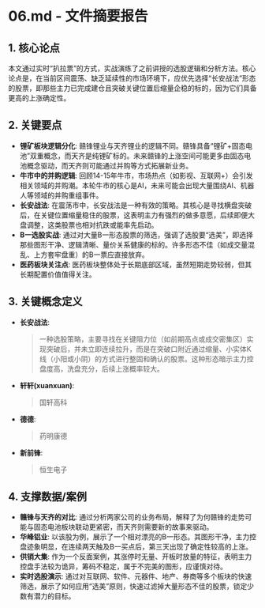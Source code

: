 # 06.md - 文件摘要报告

## 1. 核心论点
本文通过实时“扒拉票”的方式，实战演练了之前讲授的选股逻辑和分析方法。核心论点是，在当前区间震荡、缺乏延续性的市场环境下，应优先选择“长安战法”形态的股票，即那些主力已完成建仓且突破关键位置后缩量企稳的标的，因为它们具备更高的上涨确定性。

## 2. 关键要点
- **锂矿板块逻辑分化**: 赣锋锂业与天齐锂业的逻辑不同。赣锋具备“锂矿+固态电池”双重概念，而天齐是纯锂矿标的。未来赣锋的上涨空间可能更多由固态电池概念驱动，而天齐则可能通过并购等方式拓展新业务。
- **牛市中的并购逻辑**: 回顾14-15年牛市，市场热点（如影视、互联网+）会引发相关领域的并购潮。本轮牛市的核心是AI，未来可能会出现大量围绕AI、机器人等领域的并购重组事件。
- **长安战法**: 在震荡市中，长安战法是一种有效的策略。其核心是寻找横盘突破后，在关键位置缩量稳住的股票，这表明主力有强烈的做多意愿，后续即便大盘调整，这类股票也相对抗跌或能率先启动。
- **B一选股实战**: 通过对大量B一形态股票的筛选，强调了选股要“选美”，即选择那些图形干净、逻辑清晰、量价关系健康的标的。许多形态不佳（如成交量混乱、上方套牢盘重）的B一票应直接放弃。
- **医药板块关注点**: 医药板块整体处于长期底部区域，虽然短期走势较弱，但其长期配置价值值得关注。

## 3. 关键概念定义
- **长安战法**: 
  > 一种选股策略，主要寻找在关键阻力位（如前期高点或成交密集区）实现突破后，并未立即连续拉升，而是在突破口附近通过缩量、小实体K线（小阳或小阴）的方式进行整固和确认的股票。这种形态暗示主力控盘度高，洗盘充分，后续上涨概率较大。
- **轩轩(xuanxuan)**: 
  > 国轩高科
- **德德**: 
  > 药明康德
- **新前锋**: 
  > 恒生电子

## 4. 支撑数据/案例
- **赣锋与天齐的对比**: 通过分析两家公司的业务布局，解释了为何赣锋的走势可能与固态电池板块联动更紧密，而天齐则需要新的故事来驱动。
- **华峰铝业**: 以该股为例，展示了一个相对漂亮的B一形态。其图形干净，主力控盘迹象明显，在连续两天触及B一买点后，第三天出现了确定性较高的上涨。
- **供销大集**: 作为一个反面案例，其涨停时无量、开板时放量的特征，表明主力控盘手法较为诡异，筹码不稳定，属于不完美的图形，应谨慎对待。
- **实时选股演示**: 通过对互联网、软件、元器件、地产、券商等多个板块的快速筛选，展示了如何应用“选美”原则，快速过滤掉大量形态不佳的股票，锁定少数有潜力的目标。
